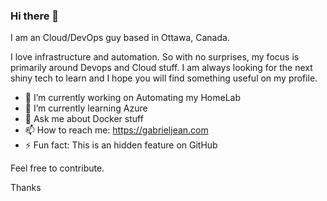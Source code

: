 ### Hi there 👋 
I am an Cloud/DevOps guy based in Ottawa, Canada.

I love infrastructure and automation. So with no surprises, my focus is primarily around Devops and Cloud stuff.
I am always looking for the next shiny tech to learn and I hope you will find something useful on my profile.


- 🔭 I’m currently working on Automating my HomeLab
- 🌱 I’m currently learning Azure 
 - 💬 Ask me about Docker stuff
 - 📫 How to reach me: https://gabrieljean.com
 - ⚡ Fun fact: This is an hidden feature on GitHub
 
Feel free to contribute.

Thanks


<!--
I am always searching for new ways to optimize and improves the life of people around me using tech. 
- 🔭 I’m currently working on ...
- 🌱 I’m currently learning Azure
- 👯 I’m looking to collaborate on ...
- 🤔 I’m looking for help with ...
- 💬 Ask me about ...
- 📫 How to reach me: ...
- 😄 Pronouns: ...
- ⚡ Fun fact: ...
-->
